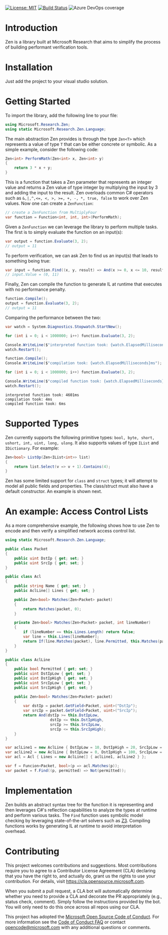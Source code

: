 [![License: MIT](https://img.shields.io/badge/License-MIT-blue.svg)](https://opensource.org/licenses/MIT)
[![Build Status](https://dev.azure.com/rybecket/Zen/_apis/build/status/microsoft.Zen?branchName=master)](https://dev.azure.com/rybecket/Zen/_build/latest?definitionId=2&branchName=master)
![Azure DevOps coverage](https://img.shields.io/azure-devops/coverage/rybecket/Zen/2)

# Introduction 
Zen is a library built at Microsoft Research that aims to simplify the process of building performant verification tools.

# Installation
Just add the project to your visual studio solution.

# Getting Started
To import the library, add the following line to your file:

```csharp
using Microsoft.Research.Zen;
using static Microsoft.Research.Zen.Language;
```

The main abstraction Zen provides is through the type `Zen<T>` which represents a value of type `T` that can be either concrete or symbolic. As a simple example, consider the following code:

```csharp
Zen<int> PerformMath(Zen<int> x, Zen<int> y)
{
    return 3 * x + y;
}
```

This is a function that takes a Zen parameter that represents an integer value and returns a Zen value of type integer by multiplying the input by 3 and adding the input to the result. Zen overloads common C# operators such as `&,|,^,<=, <, >, >=, +, -, *, true, false` to work over Zen values. Now one can create a `ZenFunction`:

```csharp
// create a ZenFunction from MultiplyFour
var function = Function<int, int, int>(PerformMath);
```

Given a `ZenFunction` we can leverage the library to perform multiple tasks. The first is to simply evaluate the function on an input(s):

```csharp
var output = function.Evaluate(3, 2);
// output = 11
```

To perform verification, we can ask Zen to find us an input(s) that leads to something being true:

```csharp
var input = function.Find((x, y, result) => And(x >= 0, x <= 10, result == 11));
// input.Value = (0, 11)
```

Finally, Zen can compile the function to generate IL at runtime that executes with no performance penalty.

```csharp
function.Compile();
output = function.Evaluate(3, 2);
// output = 11
```

Comparing the performance between the two:

```csharp
var watch = System.Diagnostics.Stopwatch.StartNew();

for (int i = 0; i < 1000000; i++) function.Evaluate(3, 2);

Console.WriteLine($"interpreted function took: {watch.ElapsedMilliseconds}ms");
watch.Restart();

function.Compile();
Console.WriteLine($"compilation took: {watch.ElapsedMilliseconds}ms");

for (int i = 0; i < 1000000; i++) function.Evaluate(3, 2);

Console.WriteLine($"compiled function took: {watch.ElapsedMilliseconds}ms");
watch.Restart();
```

```
interpreted function took: 4601ms
compilation took: 4ms
compiled function took: 6ms
```

# Supported Types

Zen currently supports the following primitive types: `bool, byte, short, ushort, int, uint, long, ulong`.
It also supports values of type `IList` and `IDictionary`. For example:

```csharp
Zen<bool> ListOp(Zen<IList<int>> list)
{
    return list.Select(v => v + 1).Contains(4);
} 
```

Zen has some limited support for `class` and `struct` types; it will attempt to model all public fields and properties. The class/struct must also have a default constructor. An example is shown next.

# An example: Access Control Lists

As a more comprehensive example, the following shows how to use Zen to encode and then verify a simplified network access control list.

```csharp
using static Microsoft.Research.Zen.Language;

public class Packet
{
    public uint DstIp { get; set; }
    public uint SrcIp { get; set; }
}

public class Acl
{
    public string Name { get; set; }
    public AclLine[] Lines { get; set; }

    public Zen<bool> Matches(Zen<Packet> packet)
    {
        return Matches(packet, 0);
    }

    private Zen<bool> Matches(Zen<Packet> packet, int lineNumber)
    {
        if (lineNumber == this.Lines.Length) return false;
        var line = this.Lines[lineNumber];
        return If(line.Matches(packet), line.Permitted, this.Matches(packet, lineNumber + 1));
    }
}

public class AclLine
{
    public bool Permitted { get; set; }
    public uint DstIpLow { get; set; }
    public uint DstIpHigh { get; set; }
    public uint SrcIpLow { get; set; }
    public uint SrcIpHigh { get; set; }

    public Zen<bool> Matches(Zen<Packet> packet)
    {
        var dstIp = packet.GetField<Packet, uint>("DstIp");
        var srcIp = packet.GetField<Packet, uint>("SrcIp");
        return And(dstIp >= this.DstIpLow,
                    dstIp <= this.DstIpHigh,
                    srcIp >= this.SrcIpLow,
                    srcIp <= this.SrcIpHigh);
    }
}
```

```csharp
var aclLine1 = new AclLine { DstIpLow = 10, DstIpHigh = 20, SrcIpLow = 7, SrcIpHigh = 39, Permitted = true };
var aclLine2 = new AclLine { DstIpLow = 0, DstIpHigh = 100, SrcIpLow = 0, SrcIpHigh = 100, Permitted = false };
var acl = Acl { Lines = new AclLine[] { aclLine1, aclLine2 } };

var f = Funcion<Packet, bool>(p => acl.Matches(p));
var packet = f.Find((p, permitted) => Not(permitted));
```

# Implementation
Zen builds an abstract syntax tree for the function it is representing and then leverages C#'s reflection capabilities to analyze the types at runtime and perform various tasks. The `Find` function uses symbolic model checking by leveraging state-of-the-art solvers such as [Z3](https://github.com/Z3Prover/z3). Compiling functions works by generating IL at runtime to avoid interpretation overhead.


# Contributing

This project welcomes contributions and suggestions.  Most contributions require you to agree to a
Contributor License Agreement (CLA) declaring that you have the right to, and actually do, grant us
the rights to use your contribution. For details, visit https://cla.opensource.microsoft.com.

When you submit a pull request, a CLA bot will automatically determine whether you need to provide
a CLA and decorate the PR appropriately (e.g., status check, comment). Simply follow the instructions
provided by the bot. You will only need to do this once across all repos using our CLA.

This project has adopted the [Microsoft Open Source Code of Conduct](https://opensource.microsoft.com/codeofconduct/).
For more information see the [Code of Conduct FAQ](https://opensource.microsoft.com/codeofconduct/faq/) or
contact [opencode@microsoft.com](mailto:opencode@microsoft.com) with any additional questions or comments.
